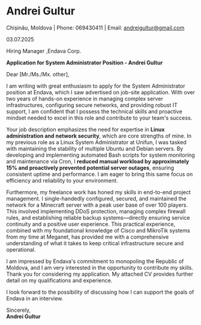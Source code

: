 # Andrei Gultur
Chișinău, Moldova | Phone: 069430411 | Email: andreigultur@gmail.com

03.07.2025

Hiring Manager ,Endava Corp.

**Application for System Administrator Position - Andrei Gultur**

Dear [Mr./Ms./Mx. other],

I am writing with great enthusiasm to apply for the System Administrator position at Endava, which I saw advertised on job-site application. With over two years of hands-on experience in managing complex server infrastructures, configuring secure networks, and providing robust IT support, I am confident that I possess the technical skills and proactive mindset needed to excel in this role and contribute to your team's success.

Your job description emphasizes the need for expertise in **Linux administration and network security**, which are core strengths of mine. In my previous role as a Linux System Administrator at Unifun, I was tasked with maintaining the stability of multiple Ubuntu and Debian servers. By developing and implementing automated Bash scripts for system monitoring and maintenance via Cron, I **reduced manual workload by approximately 15% and proactively prevented potential server outages**, ensuring consistent uptime and performance. I am eager to bring this same focus on efficiency and reliability to your environment.

Furthermore, my freelance work has honed my skills in end-to-end project management. I single-handedly configured, secured, and maintained the network for a Minecraft server with a peak user base of over 100 players. This involved implementing DDoS protection, managing complex firewall rules, and establishing reliable backup systems—directly ensuring service continuity and a positive user experience. This practical experience, combined with my foundational knowledge of Cisco and MikroTik systems from my time at Meganet, has provided me with a comprehensive understanding of what it takes to keep critical infrastructure secure and operational.

I am impressed by Endava's commitment to monopoling the Republic of Moldova, and I am very interested in the opportunity to contribute my skills. Thank you for considering my application. My attached CV provides further detail on my qualifications and experience.

I look forward to the possibility of discussing how I can support the goals of Endava in an interview.

Sincerely,  
**Andrei Gultur**
